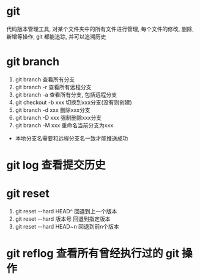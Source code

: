 # git 
代码版本管理工具, 对某个文件夹中的所有文件进行管理, 每个文件的修改, 删除, 新增等操作, git 都能追踪, 并可以追溯历史

# git branch
  1. git branch 查看所有分支
  2. git branch -r 查看所有远程分支
  3. git branch -a 查看所有分支, 包括远程分支
  4. git checkout -b xxx  切换到xxx分支(没有则创建)
  5. git branch -d xxx 删除xxx分支
  6. git branch -D xxx 强制删除xxx分支
  7. git branch -M xxx 重命名当前分支为xxx

  - 本地分支名需要和远程分支名一致才能推送成功

#  git log 查看提交历史

# git reset
  1. git reset --hard HEAD^ 回退到上一个版本
  2. git reset --hard 版本号 回退到指定版本
  3. git reset --hard HEAD~n 回退到前n个版本

# git reflog  查看所有曾经执行过的 git 操作